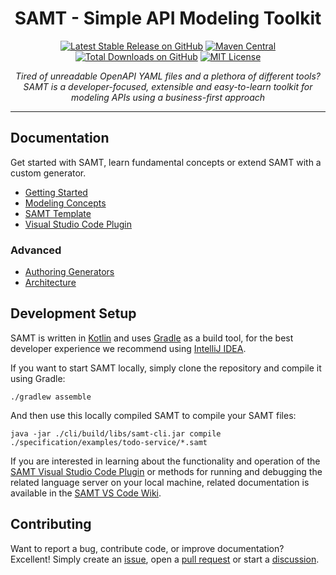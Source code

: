 <h1 align="center">SAMT - Simple API Modeling Toolkit</h1>

<div align="center">

[![Latest Stable Release on GitHub](https://img.shields.io/github/v/release/samtkit/core?display_name=tag&sort=semver)](https://github.com/samtkit/core/releases/latest)
[![Maven Central](https://img.shields.io/maven-central/v/tools.samt/public-api)](https://central.sonatype.com/namespace/tools.samt)
[![Total Downloads on GitHub](https://img.shields.io/github/downloads/samtkit/core/total)](https://github.com/samtkit/core/releases/latest)
[![MIT License](https://img.shields.io/github/license/samtkit/core)](./LICENSE)

</div>

<p align="center">
  <i>Tired of unreadable OpenAPI YAML files and a plethora of different tools?
    <br>SAMT is a developer-focused, extensible and easy-to-learn toolkit for modeling APIs using a business-first approach</i>
  <br>
</p>

<hr>

## Documentation

Get started with SAMT, learn fundamental concepts or extend SAMT with a custom generator.

- [Getting Started](https://github.com/samtkit/core/wiki/Getting-Started)
- [Modeling Concepts](https://github.com/samtkit/core/wiki/Modeling-Concepts)
- [SAMT Template](https://github.com/samtkit/template)
- [Visual Studio Code Plugin](https://marketplace.visualstudio.com/items?itemName=samt.samt)

### Advanced

- [Authoring Generators](https://github.com/samtkit/core/wiki/Authoring-Generators)
- [Architecture](https://github.com/samtkit/core/wiki/Architecture)

## Development Setup

SAMT is written in [Kotlin](https://kotlinlang.org/) and uses [Gradle](https://gradle.org/) as a build tool,
for the best developer experience we recommend using [IntelliJ IDEA](https://www.jetbrains.com/idea/).

If you want to start SAMT locally, simply clone the repository and compile it using Gradle:

```shell
./gradlew assemble
```

And then use this locally compiled SAMT to compile your SAMT files:

```shell
java -jar ./cli/build/libs/samt-cli.jar compile ./specification/examples/todo-service/*.samt
```

If you are interested in learning about the functionality and operation of the [SAMT Visual Studio Code Plugin](https://github.com/samtkit/vscode)
or methods for running and debugging the related language server on your local machine,
related documentation is available in the [SAMT VS Code Wiki](https://github.com/samtkit/vscode/wiki).

## Contributing

Want to report a bug, contribute code, or improve documentation? Excellent!
Simply create an [issue](https://github.com/samtkit/core/issues),
open a [pull request](https://github.com/samtkit/core/pulls) or
start a [discussion](https://github.com/samtkit/core/discussions).
